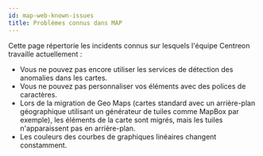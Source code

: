 ```yaml
---
id: map-web-known-issues
title: Problèmes connus dans MAP
---
```


Cette page répertorie les incidents connus sur lesquels l'équipe Centreon travaille actuellement :

- Vous ne pouvez pas encore utiliser les services de détection des anomalies dans les cartes.
- Vous ne pouvez pas personnaliser vos éléments avec des polices de caractères.
- Lors de la migration de Geo Maps (cartes standard avec un arrière-plan géographique utilisant un générateur de tuiles comme MapBox par exemple), les éléments de la carte sont migrés, mais les tuiles n'apparaissent pas en arrière-plan.
- Les couleurs des courbes de graphiques linéaires changent constamment.
